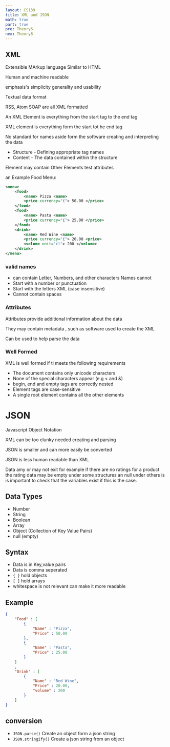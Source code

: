 ```yaml
---
layout: CS139
title: XML and JSON
math: true
part: true
pre: Theory6
nex: Theory8
---
```



## XML
Extensible MArkup language
Similar to HTML

Human and machine readable

emphasis's simplicity  generality and usability

Textual data format

RSS, Atom SOAP are all XML formatted

An XML Element is everything from the start tag to the end tag

XML element is everything form the start tot he end tag

No standard for names aside form the software creating and interpreting the data

* Structure - Defining appropriate tag names
* Content - The data contained within the structure


Element may contain
    Other Elements
    test
    attributes

an Example Food Menu:
``` XML
<menu>
    <food>
        <name> Pizza <name>
        <price currency="£"> 50.00 </price>
    </food>
    <food>
        <name> Pasta <name>
        <price currency="£"> 25.00 </price>
    </food>
    <drink>
        <name> Red Wine <name>
        <price currency="£"> 20.00 <price>
        <volume unit="cl"> 200 </volume>
    </drink>
</menu>
```
### valid names
* can contain Letter, Numbers, and other characters
Names cannot
* Start with a number or punctuation
* Start with the letters XML (case insensitive)
* Cannot contain spaces

### Attributes
Attributes provide additional information about the data

They may contain metadata , such as software used to create the XML

Can be used to help parse the data

### Well Formed
XML is well formed if ti meets the following requirements
* The document contains only unicode characters
* None of the special characters appear (e.g < and &)
* begin, end and empty tags are correctly nested
* Element tags are case-sensitive
* A single root element contains all the other elements


# JSON
Javascript Object Notation

XML can be too clunky needed creating and parsing 

JSON is smaller and can more easily be converted

JSON is less human readable than XML

Data amy or may not exit for example if there are no ratings for a product the
rating data may be empty under some structures an null under others is is important to check that the variables exist if this is the case.

## Data Types
* Number
* String
* Boolean
* Array
* Object (Collection of Key Value Pairs)
* null (empty)

## Syntax
* Data is in Key,value pairs
* Data is comma seperated
* `{ }` hold objects
* `[ ]` hold arrays
* whitespace is not relevant can make it more readable

## Example
``` JSON
{
    "Food" : [
        {
            "Name" : "Pizza",
            "Price" : 50.00
        },
        {
            "Name" : "Pasta",
            "Price" : 25.00
        }
    ]
    ,
    "Drink" : [        
        {
            "Name" : "Red Wine",
            "Price" : 20.00,
            "volume" : 200
        }
    ]
}

```
## conversion

* `JSON.parse()` Create an object form a json string
* `JSON.stringify()` Create a json string from an object 
 